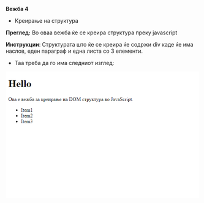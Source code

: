 **Вежба 4**
- Креирање на структура

**Преглед:** Во оваа вежба ќе се креира структура преку javascript

**Инструкции**: Структурата што ќе се креира ќе содржи div каде ќе има наслов, еден параграф и една листа со 3 елементи. 
- Таа треба да го има следниот изглед:

![](4-1.png)
